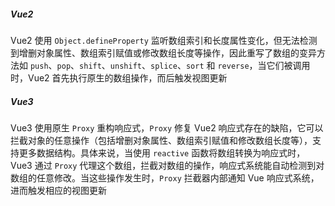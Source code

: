 ##### Vue2

Vue2 使用 `Object.defineProperty` 监听数组索引和长度属性变化，但无法检测到增删对象属性、数组索引赋值或修改数组长度等操作，因此重写了数组的变异方法如 `push`、`pop`、`shift`、`unshift`、`splice`、`sort` 和 `reverse`，当它们被调用时，Vue2 首先执行原生的数组操作，而后触发视图更新

##### Vue3

Vue3 使用原生 `Proxy` 重构响应式，`Proxy` 修复 Vue2 响应式存在的缺陷，它可以拦截对象的任意操作（包括增删对象属性、数组索引赋值和修改数组长度等），支持更多数据结构。具体来说，当使用 `reactive` 函数将数组转换为响应式时，Vue3 通过 `Proxy` 代理这个数组，拦截对数组的操作，响应式系统能自动检测到对数组的任意修改。当这些操作发生时，`Proxy` 拦截器内部通知 Vue 响应式系统，进而触发相应的视图更新

